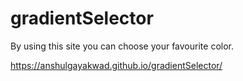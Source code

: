 # gradientSelector
By using this site you can choose your favourite color.

 https://anshulgayakwad.github.io/gradientSelector/
